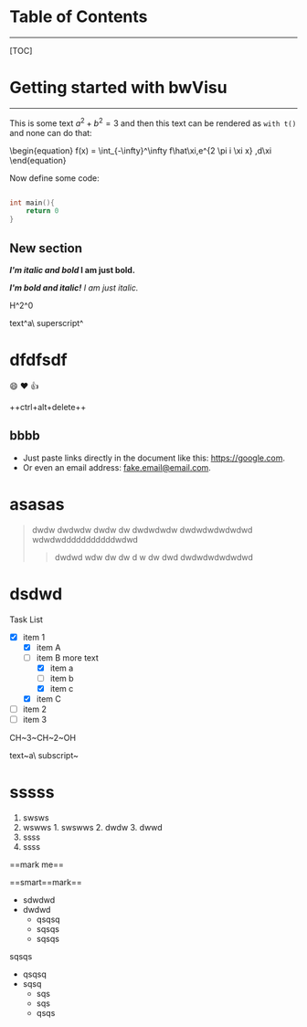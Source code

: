 # Table of Contents
---

[TOC]

# Getting started with bwVisu
---

This is some text $a^2 + b^2 = 3$ and then this text can be rendered
as `with t()` and none can do that:

\begin{equation}
f(x)  = \int_{-\infty}^\infty
    f\hat\xi\,e^{2 \pi i \xi x}
    \,d\xi
\end{equation}

Now define some code:

``` cpp

int main(){
    return 0
}

```

## New section

***I'm italic and bold* I am just bold.**

***I'm bold and italic!** I am just italic.*

H^2^0

text^a\ superscript^

# dfdfsdf


:smile: :heart: :thumbsup:

++ctrl+alt+delete++

## bbbb

- Just paste links directly in the document like this: https://google.com.
- Or even an email address: fake.email@email.com.


# asasas

> dwdw dwdwdw dwdw dw
> dwdwdwdw
> dwdwdwdwdwdwd
> wdwdwdddddddddddwdwd
> > dwdwd wdw dw dw d w dw dwd
> > dwdwdwdwdwdwd

# dsdwd


Task List

-   [X] item 1
    *   [X] item A
    *   [ ] item B
        more text
        +   [x] item a
        +   [ ] item b
        +   [x] item c
    *   [X] item C
-   [ ] item 2
-   [ ] item 3

CH~3~CH~2~OH

text~a\ subscript~

# sssss

1. swsws
2. wswws
        1. swswws
        2. dwdw
        3. dwwd
3. ssss
4. ssss

==mark me==

==smart==mark==

- sdwdwd
- dwdwd
    - qsqsq
    - sqsqs
    - sqsqs

sqsqs

- qsqsq
- sqsq
    - sqs
    - sqs
    - qsqs